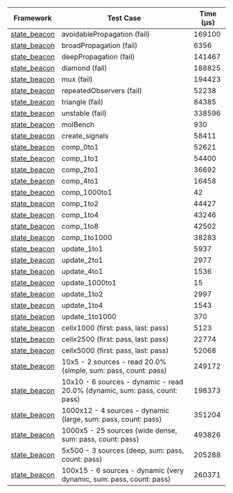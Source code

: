 | Framework | Test Case | Time (μs) |
| --- | --- | --- |
| [state_beacon](https://github.com/jinyus/dart_beacon) | avoidablePropagation (fail) | 169100 |
| [state_beacon](https://github.com/jinyus/dart_beacon) | broadPropagation (fail) | 6356 |
| [state_beacon](https://github.com/jinyus/dart_beacon) | deepPropagation (fail) | 141467 |
| [state_beacon](https://github.com/jinyus/dart_beacon) | diamond (fail) | 188825 |
| [state_beacon](https://github.com/jinyus/dart_beacon) | mux (fail) | 194423 |
| [state_beacon](https://github.com/jinyus/dart_beacon) | repeatedObservers (fail) | 52238 |
| [state_beacon](https://github.com/jinyus/dart_beacon) | triangle (fail) | 84385 |
| [state_beacon](https://github.com/jinyus/dart_beacon) | unstable (fail) | 338596 |
| [state_beacon](https://github.com/jinyus/dart_beacon) | molBench | 930 |
| [state_beacon](https://github.com/jinyus/dart_beacon) | create_signals | 58411 |
| [state_beacon](https://github.com/jinyus/dart_beacon) | comp_0to1 | 52621 |
| [state_beacon](https://github.com/jinyus/dart_beacon) | comp_1to1 | 54400 |
| [state_beacon](https://github.com/jinyus/dart_beacon) | comp_2to1 | 36692 |
| [state_beacon](https://github.com/jinyus/dart_beacon) | comp_4to1 | 16458 |
| [state_beacon](https://github.com/jinyus/dart_beacon) | comp_1000to1 | 42 |
| [state_beacon](https://github.com/jinyus/dart_beacon) | comp_1to2 | 44427 |
| [state_beacon](https://github.com/jinyus/dart_beacon) | comp_1to4 | 43246 |
| [state_beacon](https://github.com/jinyus/dart_beacon) | comp_1to8 | 42502 |
| [state_beacon](https://github.com/jinyus/dart_beacon) | comp_1to1000 | 38283 |
| [state_beacon](https://github.com/jinyus/dart_beacon) | update_1to1 | 5937 |
| [state_beacon](https://github.com/jinyus/dart_beacon) | update_2to1 | 2977 |
| [state_beacon](https://github.com/jinyus/dart_beacon) | update_4to1 | 1536 |
| [state_beacon](https://github.com/jinyus/dart_beacon) | update_1000to1 | 15 |
| [state_beacon](https://github.com/jinyus/dart_beacon) | update_1to2 | 2997 |
| [state_beacon](https://github.com/jinyus/dart_beacon) | update_1to4 | 1543 |
| [state_beacon](https://github.com/jinyus/dart_beacon) | update_1to1000 | 370 |
| [state_beacon](https://github.com/jinyus/dart_beacon) | cellx1000 (first: pass, last: pass) | 5123 |
| [state_beacon](https://github.com/jinyus/dart_beacon) | cellx2500 (first: pass, last: pass) | 22774 |
| [state_beacon](https://github.com/jinyus/dart_beacon) | cellx5000 (first: pass, last: pass) | 52068 |
| [state_beacon](https://github.com/jinyus/dart_beacon) | 10x5 - 2 sources - read 20.0% (simple, sum: pass, count: pass) | 249172 |
| [state_beacon](https://github.com/jinyus/dart_beacon) | 10x10 - 6 sources - dynamic - read 20.0% (dynamic, sum: pass, count: pass) | 198373 |
| [state_beacon](https://github.com/jinyus/dart_beacon) | 1000x12 - 4 sources - dynamic (large, sum: pass, count: pass) | 351204 |
| [state_beacon](https://github.com/jinyus/dart_beacon) | 1000x5 - 25 sources (wide dense, sum: pass, count: pass) | 493826 |
| [state_beacon](https://github.com/jinyus/dart_beacon) | 5x500 - 3 sources (deep, sum: pass, count: pass) | 205288 |
| [state_beacon](https://github.com/jinyus/dart_beacon) | 100x15 - 6 sources - dynamic (very dynamic, sum: pass, count: pass) | 260371 |
